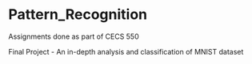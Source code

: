 # Pattern_Recognition
Assignments done as part of CECS 550

Final Project - An in-depth analysis and classification of MNIST dataset
